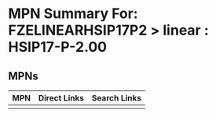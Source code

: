 



# MPN Summary For: FZELINEARHSIP17P2 > linear : HSIP17-P-2.00

## MPNs
  

|MPN|Direct Links|Search Links|
| :--- | :--- | :--- |
||||
